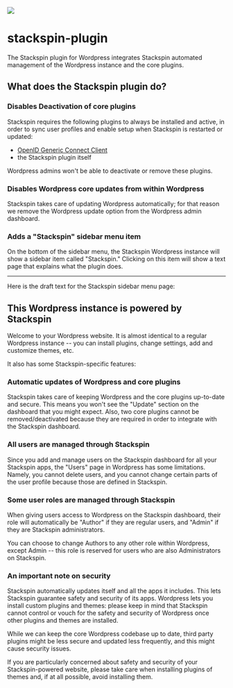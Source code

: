 ![](https://stackspin.net/assets/images/logo.svg)


# stackspin-plugin

The Stackspin plugin for Wordpress integrates Stackspin automated management of the Wordpress instance and the core plugins. 

## What does the Stackspin plugin do?

### Disables Deactivation of core plugins
Stackspin requires the following plugins to always be installed and active, in order to sync user profiles and enable setup when Stackspin is restarted or updated:
- [OpenID Generic Connect Client](https://wordpress.org/plugins/daggerhart-openid-connect-generic/)
- the Stackspin plugin itself

Wordpress admins won't be able to deactivate or remove these plugins.

### Disables Wordpress core updates from within Wordpress

Stackspin takes care of updating Wordpress automatically; for that reason we remove the Wordpress update option from the Wordpress admin dashboard. 

### Adds a "Stackspin" sidebar menu item

On the bottom of the sidebar menu, the Stackspin Wordpress instance will show a sidebar item called "Stackspin." Clicking on this item will show a text page that explains what the plugin does.


---
Here is the draft text for the Stackspin sidebar menu page:


## This Wordpress instance is powered by Stackspin

Welcome to your Wordpress website. It is almost identical to a regular Wordpress instance -- you can install plugins, change settings, add and customize themes, etc. 

It also has some Stackspin-specific features:

### Automatic updates of Wordpress and core plugins
Stackspin takes care of keeping Wordpress and the core plugins up-to-date and secure. This means you won't see the "Update" section on the dashboard that you might expect. Also, two core plugins cannot be removed/deactivated because they are required in order to integrate with the Stackspin dashboard.

### All users are managed through Stackspin
Since you add and manage users on the Stackspin dashboard for all your Stackspin apps, the "Users" page in Wordpress has some limitations. Namely, you cannot delete users, and you cannot change certain parts of the user profile because those are defined in Stackspin.

### Some user roles are managed through Stackspin
When giving users access to Wordpress on the Stackspin dashboard, their role will automatically be "Author" if they are regular users, and "Admin" if they are Stackspin administrators.

You can choose to change Authors to any other role within Wordpress, except Admin -- this role is reserved for users who are also Administrators on Stackspin.

### An important note on security

Stackspin automatically updates itself and all the apps it includes. This lets Stackspin guarantee safety and security of its apps. Wordpress lets you install custom plugins and themes: please keep in mind that Stackspin cannot control or vouch for the safety and security of Wordpress once other plugins and themes are installed. 

While we can keep the core Wordpress codebase up to date, third party plugins might be less secure and updated less frequently, and this might cause security issues.

If you are particularly concerned about safety and security of your Stackspin-powered website, please take care when installing plugins of themes and, if at all possible, avoid installing them. 


